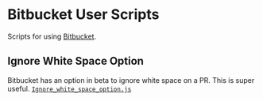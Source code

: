 Bitbucket User Scripts
======================

Scripts for using [Bitbucket](https://bitbucket.org).

Ignore White Space Option
-------------------------

Bitbucket has an option in beta to ignore white space on a PR. This is super useful. [`Ignore_white_space_option.js`](Ignore_white_space_option.js)